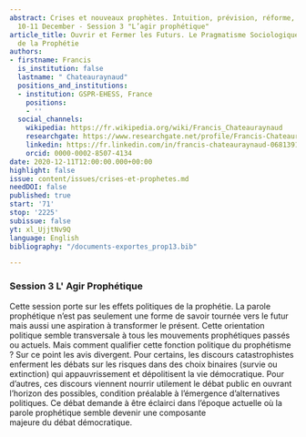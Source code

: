 ```yaml
---
abstract: Crises et nouveaux prophètes. Intuition, prévision, réforme, Paris IAS,
  10-11 December - Session 3 "L’agir prophétique"
article_title: Ouvrir et Fermer les Futurs. Le Pragmatisme Sociologique et la Critique
  de la Prophétie
authors:
- firstname: Francis
  is_institution: false
  lastname: " Chateauraynaud"
  positions_and_institutions:
  - institution: GSPR-EHESS, France
    positions:
    - ''
  social_channels:
    wikipedia: https://fr.wikipedia.org/wiki/Francis_Chateauraynaud
    researchgate: https://www.researchgate.net/profile/Francis-Chateauraynaud-2
    linkedin: https://fr.linkedin.com/in/francis-chateauraynaud-0681391b?original_referer=https%3A%2F%2Fwww.google.com%2F
    orcid: 0000-0002-8507-4134
date: 2020-12-11T12:00:00.000+00:00
highlight: false
issue: content/issues/crises-et-prophetes.md
needDOI: false
published: true
start: '71'
stop: '2225'
subissue: false
yt: xl_UjjtNv9Q
language: English
bibliography: "/documents-exportes_prop13.bib"

---
```

### Session 3 L' Agir Prophétique

Cette session porte sur les effets politiques de la prophétie. La parole prophétique n’est pas seulement une forme de savoir tournée vers le futur mais aussi une aspiration à transformer le présent. Cette orientation politique semble transversale à tous les mouvements prophétiques passés ou actuels. Mais comment qualifier cette fonction politique du prophétisme ? Sur ce point les avis divergent. Pour certains, les discours catastrophistes enferment les débats sur les risques dans des choix binaires (survie ou extinction) qui appauvrissement et dépolitisent la vie démocratique. Pour d’autres, ces discours viennent nourrir utilement le débat public en ouvrant l’horizon des possibles, condition préalable à l’émergence d’alternatives politiques. Ce débat demande à être éclairci dans l’époque actuelle où la parole prophétique semble devenir une composante  
majeure du débat démocratique.

<Youtube yt="xl_UjjtNv9Q" caption="Ouvrir et fermer les futurs. Le pragmatisme sociologique et la critique de la prophétie" start="71" stop="2225"></Youtube>